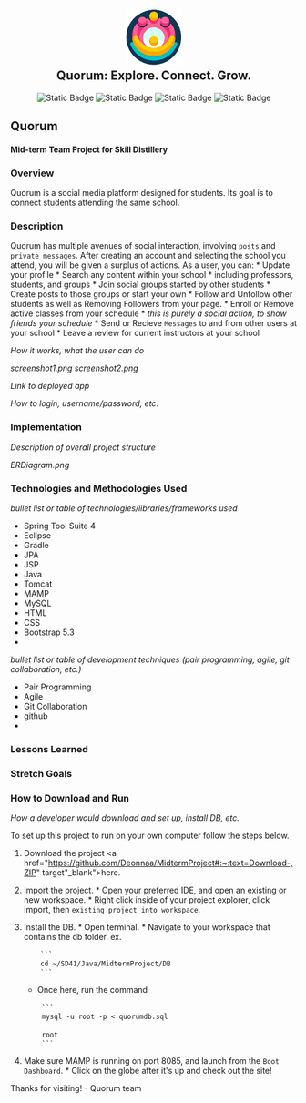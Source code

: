 <h2 align="center">
    <a href="#" target="blank_">
        <img height="100" alt="Quorum Logo" src=
        "https://github.com/Deonnaa/MidtermProject/blob/main/Quorum/src/main/webapp/img/quorum.png"/>
    </a>
    <br>
    Quorum: Explore. Connect. Grow.
</h2>

<div align="center">
    
![Static Badge](https://img.shields.io/badge/Quorum-AWS-yellow?link=http%3A%2F%2F52.86.229.80%3A8080%2FQuorum%2Flogin.do)
![Static Badge](https://img.shields.io/badge/Deonna-Repo_Owner-green?link=https%3A%2F%2Fgithub.com%2FDeonnaa)
![Static Badge](https://img.shields.io/badge/Jake-DBA-blue?link=https%3A%2F%2Fgithub.com%2FJakersnell)
![Static Badge](https://img.shields.io/badge/Parris-SCRUM-orange?link=https%3A%2F%2Fgithub.com%2FParrisu)

</div>


## Quorum

#### Mid-term Team Project for Skill Distillery

### Overview
Quorum is a social media platform designed for students. Its goal is to connect students attending the same school.

### Description
Quorum has multiple avenues of social interaction, involving `posts` and `private messages`. After creating an account and selecting the school you attend, you will be given a surplus of actions.
    As a user, you can:
        * Update your profile
        * Search any content within your school
            * including professors, students, and groups
        * Join social groups started by other students
        * Create posts to those groups or start your own
        * Follow and Unfollow other students as well as Removing Followers from your page.
        * Enroll or Remove active classes from your schedule
            * _this is purely a social action, to show friends your schedule_
        * Send or Recieve `Messages` to and from other users at your school
        * Leave a review for current instructors at your school


_How it works, what the user can do_

_screenshot1.png_ _screenshot2.png_

_Link to deployed app_

_How to login, username/password, etc._

### Implementation
_Description of overall project structure_

_ERDiagram.png_

### Technologies and Methodologies Used
_bullet list or table of technologies/libraries/frameworks used_
* Spring Tool Suite 4
* Eclipse
* Gradle
* JPA
* JSP
* Java
* Tomcat
* MAMP
* MySQL
* HTML
* CSS
* Bootstrap 5.3
* 

_bullet list or table of development techniques (pair programming, agile, git collaboration, etc.)_
* Pair Programming
* Agile
* Git Collaboration
* github
* 

### Lessons Learned


### Stretch Goals


### How to Download and Run
_How a developer would download and set up, install DB, etc._

To set up this project to run on your own computer follow the steps below.

 1. Download the project <a href="https://github.com/Deonnaa/MidtermProject#:~:text=Download-,ZIP" target"_blank">here</a>.
 2. Import the project.
        * Open your preferred IDE, and open an existing or new workspace.
        * Right click inside of your project explorer, click import, then `existing project into workspace`.
 3. Install the DB.
        * Open terminal.
        * Navigate to your workspace that contains the db folder. 
            ex.
            
            ```
            cd ~/SD41/Java/MidtermProject/DB
            ```
    
     * Once here, run the command

            ```
            mysql -u root -p < quorumdb.sql

            root
            ```
       
5. Make sure MAMP is running on port 8085, and launch from the `Boot Dashboard`.
        * Click on the globe after it's up and check out the site!

Thanks for visiting!
    - Quorum team

